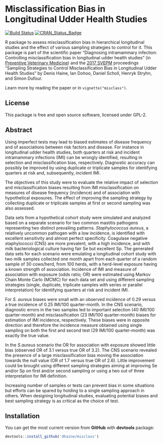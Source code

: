 
<!-- README.md is generated from README.Rmd. Please edit that file -->

# Misclassification Bias in Longitudinal Udder Health Studies

[![Build
Status](https://travis-ci.org/dhaine/misclass.svg?branch=master)](https://travis-ci.org/dhaine/misclass)
[![CRAN\_Status\_Badge](http://www.r-pkg.org/badges/version/misclass)](https://cran.r-project.org/package=misclass)

R package to assess misclassification bias in hierarchical longitudinal
studies and the effect of various sampling strategies to control for it.
This package is part of the scientific paper “Diagnosing intramammary
infection: Controlling misclassification bias in longitudinal udder
health studies” (in [Preventive Veterinary
Medicine](https://doi.org/10.1016/j.prevetmed.2017.11.010)) and the
[2017 SVEPM](http://www.svepm2017.org/) proceedings “Sampling Strategies
to Control Misclassification Bias in Longitudinal Udder Health Studies”
by Denis Haine, Ian Dohoo, Daniel Scholl, Henryk Stryhn, and Simon
Dufour.

Learn more by reading the paper or in `vignette("misclass")`.

## License

This package is free and open source software, licensed under GPL-2.

## Abstract

Using imperfect tests may lead to biased estimates of disease frequency
and of associations between risk factors and disease. For instance in
longitudinal udder health studies, both quarters at risk and incident
intramammary infections (IMI) can be wrongly identified, resulting in
selection and misclassification bias, respectively. Diagnostic accuracy
can possibly be improved by using duplicate or triplicate samples for
identifying quarters at risk and, subsequently, incident IMI.

The objectives of this study were to evaluate the relative impact of
selection and misclassification biases resulting from IMI
misclassification on measures of disease frequency (incidence) and of
association with hypothetical exposures. The effect of improving the
sampling strategy by collecting duplicate or triplicate samples at first
or second sampling was also assessed.

Data sets from a hypothetical cohort study were simulated and analyzed
based on a separate scenario for two common mastitis pathogens
representing two distinct prevailing patterns. *Staphylococcus aureus*,
a relatively uncommon pathogen with a low incidence, is identified with
excellent sensitivity and almost perfect specificity. Coagulase negative
staphylococci (CNS) are more prevalent, with a high incidence, and with
milk bacteriological culture having fair Se but excellent Sp. The
generated data sets for each scenario were emulating a longitudinal
cohort study with two milk samples collected one month apart from each
quarter of a random sample of 30 cows/herd, from 100 herds, with a
herd-level exposure having a known strength of association. Incidence of
IMI and measure of association with exposure (odds ratio; OR) were
estimated using Markov Chain Monte Carlo (MCMC) for each data set and
using different sampling strategies (single, duplicate, triplicate
samples with series or parallel interpretation) for identifying quarters
at risk and incident IMI.

For *S. aureus* biases were small with an observed incidence of 0.29
versus a true incidence of 0.25 IMI/100 quarter-month. In the CNS
scenario, diagnostic errors in the two samples led to important
selection (40 IMI/100 quarter-month) and misclassification (23 IMI/100
quarter-month) biases for estimation of IMI incidence, respectively.
These biases were in opposite direction and therefore the incidence
measure obtained using single sampling on both the first and second test
(29 IMI/100 quarter-month) was exactly the true value.

In the *S.aureus* scenario the OR for association with exposure showed
little bias (observed OR of 3.1 versus true OR of 3.2). The CNS scenario
revealed the presence of a large misclassification bias moving the
association towards the null value (OR of 1.7 versus true OR of 2.6).
Little improvement could be brought using different sampling strategies
aiming at improving Se and/or Sp on first and/or second sampling or
using a two out of three interpretation for IMI definition.

Increasing number of samples or tests can prevent bias in some
situations but efforts can be spared by holding to a single sampling
approach in others. When designing longitudinal studies, evaluating
potential biases and best sampling strategy is as critical as the choice
of test.

## Installation

You can get the most current version from **GitHub** with **devtools**
package:

``` r
devtools::install_github('dhaine/misclass')
```
